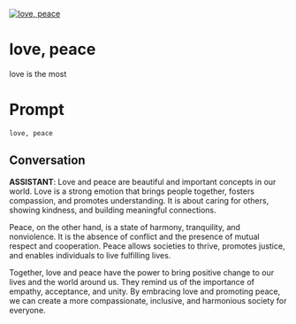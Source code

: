 
[![love, peace](https://flow-prompt-covers.s3.us-west-1.amazonaws.com/icon/futuristic/futu_10.png)]()
# love, peace 
love is the most 

# Prompt

```
love, peace
```

## Conversation

**ASSISTANT**: Love and peace are beautiful and important concepts in our world. Love is a strong emotion that brings people together, fosters compassion, and promotes understanding. It is about caring for others, showing kindness, and building meaningful connections.



Peace, on the other hand, is a state of harmony, tranquility, and nonviolence. It is the absence of conflict and the presence of mutual respect and cooperation. Peace allows societies to thrive, promotes justice, and enables individuals to live fulfilling lives.



Together, love and peace have the power to bring positive change to our lives and the world around us. They remind us of the importance of empathy, acceptance, and unity. By embracing love and promoting peace, we can create a more compassionate, inclusive, and harmonious society for everyone.


